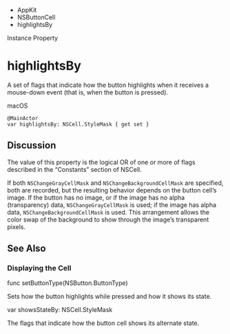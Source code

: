

- AppKit
- NSButtonCell
-  highlightsBy 

Instance Property

# highlightsBy

A set of flags that indicate how the button highlights when it receives a mouse-down event (that is, when the button is pressed).

macOS

``` source
@MainActor
var highlightsBy: NSCell.StyleMask { get set }
```

## Discussion

The value of this property is the logical OR of one or more of flags described in the “Constants” section of NSCell.

If both `NSChangeGrayCellMask` and `NSChangeBackgroundCellMask` are specified, both are recorded, but the resulting behavior depends on the button cell’s image. If the button has no image, or if the image has no alpha (transparency) data, `NSChangeGrayCellMask` is used; if the image has alpha data, `NSChangeBackgroundCellMask` is used. This arrangement allows the color swap of the background to show through the image’s transparent pixels.

## See Also

### Displaying the Cell

func setButtonType(NSButton.ButtonType)

Sets how the button highlights while pressed and how it shows its state.

var showsStateBy: NSCell.StyleMask

The flags that indicate how the button cell shows its alternate state.

